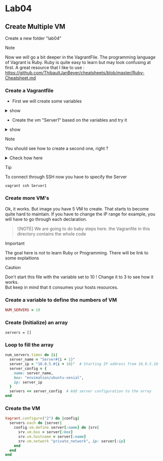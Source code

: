 # Lab04
## Create Multiple VM
Create a new folder "lab04"

> [!NOTE]
> Now we will go a bit deeper in the VagrantFile.
> The programming language of Vagrant is Ruby.
> Ruby is quite easy to learn but may look confusing at first.
> A great resource that I like to use : https://github.com/ThibaultJanBeyer/cheatsheets/blob/master/Ruby-Cheatsheet.md

### Create a Vagrantfile
* First we will create some variables
<details><summary>show</summary>
<p>

```ruby
# SERVER 1
HOST1_NAME = "Server1"
HOST1_BOX = "envimation/ubuntu-xenial"
HOST1_IP = "10.0.5.10"
```
</p></details>

* Create the vm "Server1" based on the variables and try it
<details><summary>show</summary>
<p>

```ruby
Vagrant.configure("2") do |config|
  # SERVER 1
  config.vm.define HOST1_NAME do |host1|
    host1.vm.box = HOST1_BOX
    host1.vm.hostname = HOST1_NAME
    host1.vm.network "private_network", ip: HOST1_IP
  end
end
```
* You can check the hostname with ssh

```bash
vagrant@Server1:~$ hostname
Server1
```
</p></details>

> [!NOTE]
> You should see how to create a second one, right ?

<details><summary>Check how here</summary>
<p>

```ruby
# SERVER 1
HOST1_NAME = "Server1"
HOST1_BOX = "envimation/ubuntu-xenial"
HOST1_IP = "10.0.5.10"

# SERVER 2
HOST2_NAME = "Server2"
HOST2_BOX = "envimation/ubuntu-xenial"
HOST2_IP = "10.0.5.11"

Vagrant.configure("2") do |config|
  # SERVER 1
  config.vm.define HOST1_NAME do |host1|
    host1.vm.box = HOST1_BOX
    host1.vm.hostname = HOST1_NAME
    host1.vm.network "private_network", ip: HOST1_IP
  end

  # SERVER 2
  config.vm.define HOST2_NAME do |host2|
    host2.vm.box = HOST2_BOX
    host2.vm.hostname = HOST2_NAME
    host2.vm.network "private_network", ip: HOST2_IP
  end
end
```

</p></details>

> [!TIP]
> To connect through SSH now you have to specify the Server
> ```
> vagrant ssh Server1
> ```

### Create more VM's
Ok, it works.  But image you have 5 VM to create.
That starts to become quite hard to maintain.
If you have to change the IP range for example, you will have to go through each declaration.

> ![NOTE]
> We are going to do baby steps here.
> the Vagranfile in this directory contains the whole code

> [!IMPORTANT]
> The goal here is not to learn Ruby or Programming.
> There will be link to some explaitions

> [!CAUTION]
> Don't start this file with the variable set to 10 !
> Change it to 3 to see how it works.  
> But keep in mind that it consumes your hosts resources.

### Create a variable to define the numbers of VM

```ruby
NUM_SERVERS = 10
```

### Create (Initialize) an array

```
servers = []
```

### Loop to fill the array
```ruby
num_servers.times do |i|
  server_name = "Server#{i + 1}"
  server_ip = "10.0.5.#{i + 10}"  # Starting IP address from 10.0.5.10
  server_config = {
    name: server_name,
    box: "envimation/ubuntu-xenial",
    ip: server_ip
  }
  servers << server_config  # Add server configuration to the array
end
```

### Create the VM
```ruby
Vagrant.configure("2") do |config|
  servers.each do |server|
    config.vm.define server[:name] do |srv|
      srv.vm.box = server[:box]
      srv.vm.hostname = server[:name]
      srv.vm.network "private_network", ip: server[:ip]
    end
  end
end
```